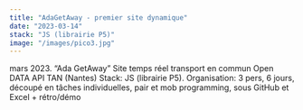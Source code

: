 ```yaml
---
title: "AdaGetAway - premier site dynamique"
date: "2023-03-14"
stack: "JS (librairie P5)"
image: "/images/pico3.jpg"
---
```


mars 2023. “Ada GetAway” 
Site temps réel transport en commun Open DATA API TAN (Nantes) 
Stack: JS (librairie P5).
Organisation: 3 pers, 6 jours, découpé en tâches individuelles, pair et mob programming, sous GitHub et Excel + rétro/démo
